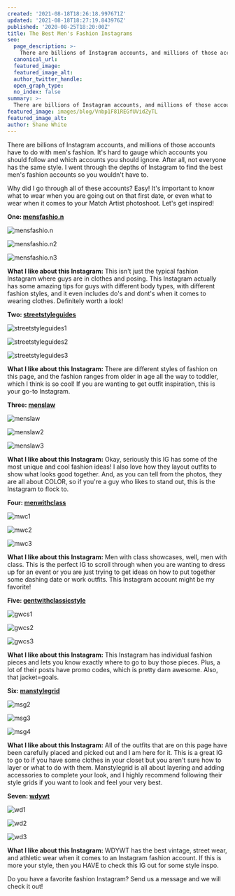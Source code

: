 ```yaml
---
created: '2021-08-18T18:26:18.997671Z'
updated: '2021-08-18T18:27:19.843976Z'
published: '2020-08-25T18:20:00Z'
title: The Best Men's Fashion Instagrams
seo:
  page_description: >-
    There are billions of Instagram accounts, and millions of those accounts have to do with men's fashion. It's hard to gauge which accounts you should follow and which accounts you should ignore. After all, not everyone has the same style. I went through the depths of Instagram to find the best men's fashion accounts so you wouldn't have to.
  canonical_url:
  featured_image:
  featured_image_alt:
  author_twitter_handle:
  open_graph_type:
  no_index: false
summary: >-
  There are billions of Instagram accounts, and millions of those accounts have to do with men's fashion. It's hard to gauge which accounts you should follow and which accounts you should ignore. After all, not everyone has the same style. I went through the depths of Instagram to find the best men's fashion accounts so you wouldn't have to.
featured_image: images/blog/Vnbp1F81REGfUVidZyTL
featured_image_alt:
author: Shane White
---
```


<p>There are billions of Instagram accounts, and millions of those accounts have to do with men's fashion. It's hard to gauge which accounts you should follow and which accounts you should ignore. After all, not everyone has the same style. I went through the depths of Instagram to find the best men's fashion accounts so you wouldn't have to.</p>
<p>Why did I go through all of these accounts? Easy! It's important to know what to wear when you are going out on that first date, or even what to wear when it comes to your Match Artist photoshoot. Let's get inspired!</p>
<p><strong>One:<span>&nbsp;</span><a href="https://www.instagram.com/mensfashio.n" title="mensfashio.n">mensfashio.n</a></strong></p>
<p><img src="https://images.ctfassets.net/bebt4nn0cygp/3NXqFrZ7q1HhRczvf1XTfK/c2e481791a84ee8ed9193997a33b0102/mensfashio.n.png" alt="mensfashio.n" /></p>
<p><img src="https://images.ctfassets.net/bebt4nn0cygp/4Dy2CDaapV9ApJRnu4A2gR/8d5b80c3f15fc2cc0f4ce2c3af49c29f/mensfashio.n2.png" alt="mensfashio.n2" /></p>
<p><img src="https://images.ctfassets.net/bebt4nn0cygp/70YDTtTpkrMQSnsSXgy1L5/835a5ea9ff5f4d389561da4684b7a87d/mensfashio.n3.png" alt="mensfashio.n3" /></p>
<p><strong>What I like about this Instagram:</strong><span>&nbsp;</span>This isn't just the typical fashion Instagram where guys are in clothes and posing. This Instagram actually has some amazing tips for guys with different body types, with different fashion styles, and it even includes do's and dont's when it comes to wearing clothes. Definitely worth a look!</p>
<p><strong>Two:<span>&nbsp;</span><a href="https://www.instagram.com/streetstyleguides" title="streetstyleguides">streetstyleguides</a></strong></p>
<p><img src="https://images.ctfassets.net/bebt4nn0cygp/2T6OBl09Shb09RO9qGuA3h/8be89f8ba68473f47eb2971c139ebca9/streetstyleguides1.png" alt="streetstyleguides1" /></p>
<p><img src="https://images.ctfassets.net/bebt4nn0cygp/5gW9YDw1MTeQOBTMWdgR3a/ed277da3d645baecec592b6db5bb065b/streetstyleguides2.png" alt="streetstyleguides2" /></p>
<p><img src="https://images.ctfassets.net/bebt4nn0cygp/56qYCBpPmqIMMEFMxvN8Zc/2eb82976929cd81f3db3699df87c2209/streetstyleguides3.png" alt="streetstyleguides3" /></p>
<p><strong>What I like about this Instagram:</strong><span>&nbsp;</span>There are different styles of fashion on this page, and the fashion ranges from older in age all the way to toddler, which I think is so cool! If you are wanting to get outfit inspiration, this is your go-to Instagram.</p>
<p><strong>Three:<span>&nbsp;</span><a href="https://www.instagram.com/menslaw" title="menslaw">menslaw</a></strong></p>
<p><img src="https://images.ctfassets.net/bebt4nn0cygp/3oKgsPLctIuDzsI5IP2zoo/d98256abb11a454d587975f448281989/menslaw.png" alt="menslaw" /></p>
<p><img src="https://images.ctfassets.net/bebt4nn0cygp/5A6qWotwfYmSBHOmS4BfGv/0c5b461cba6178e822387e21f3eddb63/menslaw2.png" alt="menslaw2" /></p>
<p><img src="https://images.ctfassets.net/bebt4nn0cygp/6GmIyGekD9HGBRx4p4dNE4/566f196139e7d522b833b0b166b0d3e1/menslaw3.png" alt="menslaw3" /></p>
<p><strong>What I like about this Instagram:</strong><span>&nbsp;</span>Okay, seriously this IG has some of the most unique and cool fashion ideas! I also love how they layout outfits to show what looks good together. And, as you can tell from the photos, they are all about COLOR, so if you're a guy who likes to stand out, this is the Instagram to flock to.</p>
<p><strong>Four:<span>&nbsp;</span><a href="https://www.instagram.com/menwithclass" title="menwithclass">menwithclass</a></strong></p>
<p><img src="https://images.ctfassets.net/bebt4nn0cygp/3Vu5vjdHDzWIB0WjeEovfR/6d3070e04a4424b5fd8ea80f74b86675/mwc1.png" alt="mwc1" /></p>
<p><img src="https://images.ctfassets.net/bebt4nn0cygp/6ppkgF84hL6TPKe2gsngh3/5673e9c0c14aad9f5def8b1265aa0106/mwc2.png" alt="mwc2" /></p>
<p><img src="https://images.ctfassets.net/bebt4nn0cygp/5Oe0GHszKsJQyPtHacm2XT/cfe08503a9f9675728e5a33d84c5c739/mwc3.png" alt="mwc3" /></p>
<p><strong>What I like about this Instagram:</strong><span>&nbsp;</span>Men with class showcases, well, men with class. This is the perfect IG to scroll through when you are wanting to dress up for an event or you are just trying to get ideas on how to put together some dashing date or work outfits. This Instagram account might be my favorite!</p>
<p><strong>Five:<span>&nbsp;</span><a href="https://www.instagram.com/gentwithclassicstyle" title="gentwithclassicstyle">gentwithclassicstyle</a></strong></p>
<p><img src="https://images.ctfassets.net/bebt4nn0cygp/2m2dSk8DYsQxMxn6zxhQKp/f652eca17460545e5dc5f7f61337b9c2/gwcs1.png" alt="gwcs1" /></p>
<p><img src="https://images.ctfassets.net/bebt4nn0cygp/2cl6442Z2Q7okebTVhoUm8/5e256f347d58047a019c8af66641536e/gwcs2.png" alt="gwcs2" /></p>
<p><img src="https://images.ctfassets.net/bebt4nn0cygp/3x0lTJjXnSosDFW51hvZLr/fedf54b8d8d84ba1a4a92a804890ab7f/gwcs3.png" alt="gwcs3" /></p>
<p><strong>What I like about this Instagram:</strong><span>&nbsp;</span>This Instagram has individual fashion pieces and lets you know exactly where to go to buy those pieces. Plus, a lot of their posts have promo codes, which is pretty darn awesome. Also, that jacket=goals.</p>
<p><strong>Six:<span>&nbsp;</span><a href="https://www.instagram.com/manstylegrid" title="manstylegrid">manstylegrid</a></strong></p>
<p><img src="https://images.ctfassets.net/bebt4nn0cygp/59jqEoh01tDNNmxeavsHU5/3c3d5760192ef7543179dbff7a63c45e/msg2.png" alt="msg2" /></p>
<p><img src="https://images.ctfassets.net/bebt4nn0cygp/9ZbMjZyXqtGKO2p6FGHGL/25dc92991a8202b53fb16718f0dc3ef7/msg3.png" alt="msg3" /></p>
<p><img src="https://images.ctfassets.net/bebt4nn0cygp/5S8hmwBhaAVvXDDDCHkW1M/2b42cffa925b6ef8fbbf23122a980ccd/msg4.png" alt="msg4" /></p>
<p><strong>What I like about this Instagram:</strong><span>&nbsp;</span>All of the outfits that are on this page have been carefully placed and picked out and I am here for it. This is a great IG to go to if you have some clothes in your closet but you aren't sure how to layer or what to do with them. Manstylegrid is all about layering and adding accessories to complete your look, and I highly recommend following their style grids if you want to look and feel your very best.</p>
<p><strong>Seven:<span>&nbsp;</span><a href="https://www.instagram.com/wdywt" title="wdywt">wdywt</a></strong></p>
<p><img src="https://images.ctfassets.net/bebt4nn0cygp/1SgYOxNGIm0obrEjur8sWV/8fd8e299fe56cdd7b5b1cacf3d9270b5/wd1.png" alt="wd1" /></p>
<p><img src="https://images.ctfassets.net/bebt4nn0cygp/3NaLNpdnC4qzUbO7mEviP8/6e2439a3892471eb1a9689e46506e76f/wd2.png" alt="wd2" /></p>
<p><img src="https://images.ctfassets.net/bebt4nn0cygp/6tfLgfarWkcVBkzRmILwGf/438b181dd80344ac36897e7e58ab854d/wd3.png" alt="wd3" /></p>
<p><strong>What I like about this Instagram:</strong><span>&nbsp;</span>WDYWT has the best vintage, street wear, and athletic wear when it comes to an Instagram fashion account. If this is more your style, then you HAVE to check this IG out for some style inspo.</p>
<p>Do you have a favorite fashion Instagram? Send us a message and we will check it out!</p>
